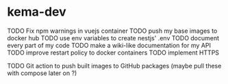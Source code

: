 # kema-dev

TODO Fix npm warnings in vuejs container
TODO push my base images to docker hub
TODO use env variables to create nestjs' .env
TODO document every part of my code
TODO make a wiki-like documentation for my API
TODO improve restart policy to docker containers
TODO implement HTTPS

TODO Git action to push built images to GitHub packages (maybe pull these with compose later on ?)
